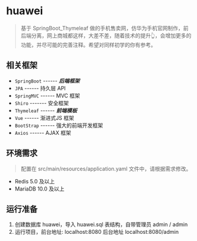 #  huawei

> 基于 SpringBoot_Thymeleaf 做的手机售卖网，仿华为手机官网制作，前后端分离，网上商城都这样，大差不差，随着技术的提升👆，会增加更多的功能，并尽可能的完善注释。希望对同样初学的你有参考。



## 相关框架

- `SpringBoot`  ------ ***后端框架***
- `JPA` ------ 持久层 API
- `SpringMVC` ------ MVC 框架
- `Shiro` ------- 安全框架
- `Thymeleaf`  ------ ***前端模板***
- `Vue` ------ 渐进式JS 框架
- `BootStrap` ------ 强大的前端开发框架 
- `Axios` ------ AJAX 框架



## 环境需求

> 配置在 src/main/resources/application.yaml 文件中，请根据需求修改。

- Redis 5.0 及以上
- MariaDB 10.0 及以上



## 运行准备

1. 创建数据库 huawei，导入 huawei.sql 表结构，自带管理员 admin / admin
3. 运行项目，前台地址: localhost:8080     后台地址 localhost:8080/admin
